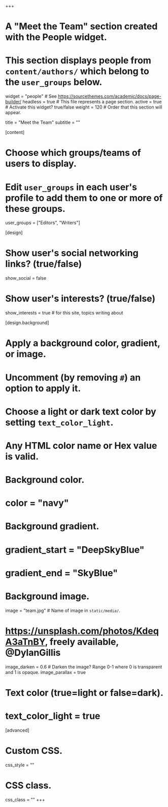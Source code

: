 +++
# A "Meet the Team" section created with the People widget.
# This section displays people from `content/authors/` which belong to the `user_groups` below.

widget = "people"  # See https://sourcethemes.com/academic/docs/page-builder/
headless = true  # This file represents a page section.
active = true  # Activate this widget? true/false
weight = 120  # Order that this section will appear.

title = "Meet the Team"
subtitle = ""

[content]
  # Choose which groups/teams of users to display.
  #   Edit `user_groups` in each user's profile to add them to one or more of these groups.
  user_groups = ["Editors",
                 "Writers"]

[design]
  # Show user's social networking links? (true/false)
  show_social = false

  # Show user's interests? (true/false)
  show_interests = true # for this site, topics writing about

[design.background]
  # Apply a background color, gradient, or image.
  #   Uncomment (by removing `#`) an option to apply it.
  #   Choose a light or dark text color by setting `text_color_light`.
  #   Any HTML color name or Hex value is valid.
  
  # Background color.
  # color = "navy"
  
  # Background gradient.
  # gradient_start = "DeepSkyBlue"
  # gradient_end = "SkyBlue"
  
  # Background image.
  image = "team.jpg"  # Name of image in `static/media/`.
  # https://unsplash.com/photos/KdeqA3aTnBY, freely available, @DylanGillis
  image_darken = 0.6  # Darken the image? Range 0-1 where 0 is transparent and 1 is opaque.
  image_parallax = true
  
  # Text color (true=light or false=dark).
  # text_color_light = true  
  
[advanced]
 # Custom CSS. 
 css_style = ""
 
 # CSS class.
 css_class = ""
+++
